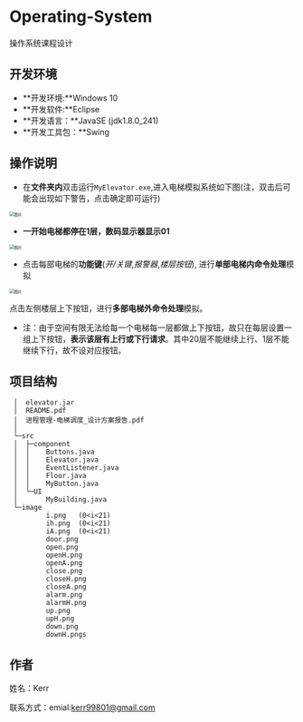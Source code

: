 # Operating-System

操作系统课程设计

## 开发环境


* **开发环境:**Windows 10
* **开发软件:**Eclipse
* **开发语言：**JavaSE (jdk1.8.0_241)
* **开发工具包：**Swing

## 操作说明


* 在**文件夹内**双击运行`MyElevator.exe`,进入电梯模拟系统如下图(注，双击后可能会出现如下警告，点击确定即可运行)

<img src="https://uploader.shimo.im/f/pxaKjS5S2N9xRoo3.png!thumbnail" alt="图片" style="zoom:50%;" />

* **一开始电梯都停在1层，数码显示器显示01**

<img src="https://uploader.shimo.im/f/9ggcL9H2RWwhgoGK.png!thumbnail" alt="图片" style="zoom:50%;" />


* 点击每部电梯的**功能键**(*开/关键*,*报警器*,*楼层按钮*), 进行**单部电梯内命令处理**模拟

<img src="https://uploader.shimo.im/f/WbuQrcay2Y3IIiQY.jpg!thumbnail" alt="图片" style="zoom:50%;" />

点击左侧楼层上下按钮，进行**多部电梯外命令处理**模拟。


* 注：由于空间有限无法给每一个电梯每一层都做上下按钮，故只在每层设置一组上下按钮，**表示该层有上行或下行请求**。其中20层不能继续上行、1层不能继续下行，故不设对应按钮。

## 项目结构

```plain
 │  elevator.jar   
 │  README.pdf
 │  进程管理-电梯调度_设计方案报告.pdf
 │ 
 └─src   
 │  ├─component   
 │  │    Buttons.java
 │  │    Elevator.java
 │  │    EventListener.java
 │  │    Floor.java
 │  │    MyButton.java
 │  └─UI 
 │       MyBuilding.java
 └─image
         i.png   (0<i<21)
         ih.png  (0<i<21)
         iA.png  (0<i<21)
         door.png
         open.png
         openH.png
         openA.png
         close.png
         closeH.png
         closeA.png
         alarm.png
         alarmH.png
         up.png
         upH.png
         down.png
         downH.pngs
```

## 作者

姓名：Kerr

联系方式：emial:[kerr99801@gmail.com](mailto:kerr99801@gmail.com)

